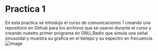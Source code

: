 # Practica 1
En esta practica se introdujo el curso de comunicaciones 1 creando una repositorio en Github para los archivos que se usaron durante el curso y creando nuestro primer programa en GNU_Radio que simula una señal sinusoidal y muestra su grafica en el tiempo y su espectro en frecuencia.
![image](https://github.com/user-attachments/assets/f7680b4a-5d3a-4ed8-83e3-83e0ad10184d)
